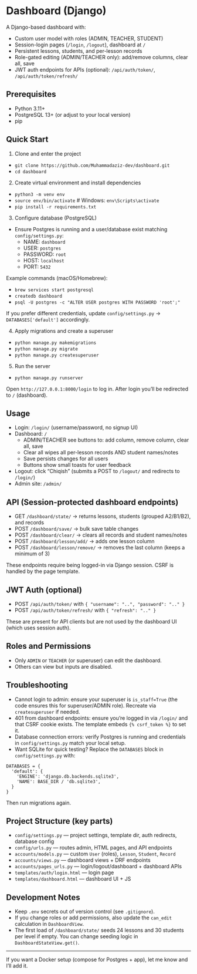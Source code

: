 # Dashboard (Django)

A Django-based dashboard with:
- Custom user model with roles (ADMIN, TEACHER, STUDENT)
- Session-login pages (`/login`, `/logout`), dashboard at `/`
- Persistent lessons, students, and per-lesson records
- Role-gated editing (ADMIN/TEACHER only): add/remove columns, clear all, save
- JWT auth endpoints for APIs (optional): `/api/auth/token/`, `/api/auth/token/refresh/`

## Prerequisites
- Python 3.11+
- PostgreSQL 13+ (or adjust to your local version)
- pip

## Quick Start

1) Clone and enter the project
- `git clone https://github.com/Muhammadaziz-dev/dashboard.git`
- `cd dashboard`

2) Create virtual environment and install dependencies
- `python3 -m venv env`
- `source env/bin/activate`   # Windows: `env\Scripts\activate`
- `pip install -r requirements.txt`

3) Configure database (PostgreSQL)
- Ensure Postgres is running and a user/database exist matching `config/settings.py`:
  - NAME: `dashboard`
  - USER: `postgres`
  - PASSWORD: `root`
  - HOST: `localhost`
  - PORT: `5432`

Example commands (macOS/Homebrew):
- `brew services start postgresql`
- `createdb dashboard`
- `psql -U postgres -c "ALTER USER postgres WITH PASSWORD 'root';"`

If you prefer different credentials, update `config/settings.py` → `DATABASES['default']` accordingly.

4) Apply migrations and create a superuser
- `python manage.py makemigrations`
- `python manage.py migrate`
- `python manage.py createsuperuser`

5) Run the server
- `python manage.py runserver`

Open `http://127.0.0.1:8000/login` to log in. After login you’ll be redirected to `/` (dashboard).

## Usage
- Login: `/login/` (username/password, no signup UI)
- Dashboard: `/`
  - ADMIN/TEACHER see buttons to: add column, remove column, clear all, save
  - Clear all wipes all per-lesson records AND student names/notes
  - Save persists changes for all users
  - Buttons show small toasts for user feedback
- Logout: click “Chiqish” (submits a POST to `/logout/` and redirects to `/login/`)
- Admin site: `/admin/`

## API (Session-protected dashboard endpoints)
- GET `/dashboard/state/` → returns lessons, students (grouped A2/B1/B2), and records
- POST `/dashboard/save/` → bulk save table changes
- POST `/dashboard/clear/` → clears all records and student names/notes
- POST `/dashboard/lesson/add/` → adds one lesson column
- POST `/dashboard/lesson/remove/` → removes the last column (keeps a minimum of 3)

These endpoints require being logged-in via Django session. CSRF is handled by the page template.

## JWT Auth (optional)
- POST `/api/auth/token/` with `{ "username": "..", "password": ".." }`
- POST `/api/auth/token/refresh/` with `{ "refresh": ".." }`

These are present for API clients but are not used by the dashboard UI (which uses session auth).

## Roles and Permissions
- Only `ADMIN` or `TEACHER` (or superuser) can edit the dashboard.
- Others can view but inputs are disabled.

## Troubleshooting
- Cannot login to admin: ensure your superuser is `is_staff=True` (the code ensures this for superuser/ADMIN role). Recreate via `createsuperuser` if needed.
- 401 from dashboard endpoints: ensure you’re logged in via `/login/` and that CSRF cookie exists. The template embeds `{% csrf_token %}` to set it.
- Database connection errors: verify Postgres is running and credentials in `config/settings.py` match your local setup.
- Want SQLite for quick testing? Replace the `DATABASES` block in `config/settings.py` with:

```
DATABASES = {
  'default': {
    'ENGINE': 'django.db.backends.sqlite3',
    'NAME': BASE_DIR / 'db.sqlite3',
  }
}
```

Then run migrations again.

## Project Structure (key parts)
- `config/settings.py` — project settings, template dir, auth redirects, database config
- `config/urls.py` — routes admin, HTML pages, and API endpoints
- `accounts/models.py` — custom `User` (roles), `Lesson`, `Student`, `Record`
- `accounts/views.py` — dashboard views + DRF endpoints
- `accounts/pages_urls.py` — login/logout/dashboard + dashboard APIs
- `templates/auth/login.html` — login page
- `templates/dashboard.html` — dashboard UI + JS

## Development Notes
- Keep `.env` secrets out of version control (see `.gitignore`).
- If you change roles or add permissions, also update the `can_edit` calculation in `DashboardView`.
- The first load of `/dashboard/state/` seeds 24 lessons and 30 students per level if empty. You can change seeding logic in `DashboardStateView.get()`.

---

If you want a Docker setup (compose for Postgres + app), let me know and I’ll add it.
